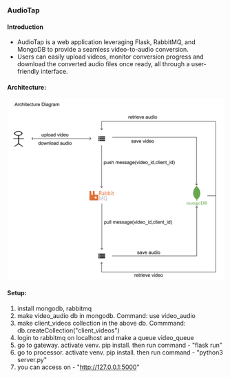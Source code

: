 
### AudioTap
#### Introduction
* AudioTap is a web application leveraging Flask, RabbitMQ, and MongoDB to provide a seamless video-to-audio conversion.
* Users can easily upload videos, monitor conversion progress and download the converted audio files once ready, all through a user-friendly interface.

#### Architecture:
<img src="./demo/architecture.png" width="600" title="Architecture" alt="Architecture">  

#### Setup:  
1. install mongodb, rabbitmq  
2. make video_audio db in mongodb. Command: use video_audio
3. make client_videos collection in the above db. Commmand: db.createCollection("client_videos")
4. login to rabbitmq on localhost and make a queue video_queue
5.  go to gateway. activate venv. pip install. then run command - "flask run"
6.  go to processor. activate venv. pip install. then run command - "python3 server.py"
7. you can access on - "http://127.0.0.1:5000"

